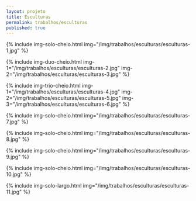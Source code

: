```yaml
---
layout: projeto
title: Esculturas
permalink: trabalhos/esculturas
published: true
---
```


{% include img-solo-cheio.html
	img="/img/trabalhos/esculturas/esculturas-1.jpg" 
%}

{% include img-duo-cheio.html
	img-1="/img/trabalhos/esculturas/esculturas-2.jpg"
	img-2="/img/trabalhos/esculturas/esculturas-3.jpg"
%}

{% include img-trio-cheio.html
	img-1="/img/trabalhos/esculturas/esculturas-4.jpg"
	img-2="/img/trabalhos/esculturas/esculturas-5.jpg"
	img-3="/img/trabalhos/esculturas/esculturas-6.jpg"
%}

{% include img-solo-cheio.html
	img="/img/trabalhos/esculturas/esculturas-7.jpg" 
%}

{% include img-solo-cheio.html
	img="/img/trabalhos/esculturas/esculturas-8.jpg" 
%}

{% include img-solo-cheio.html
	img="/img/trabalhos/esculturas/esculturas-9.jpg"
%}

{% include img-solo-cheio.html
	img="/img/trabalhos/esculturas/esculturas-10.jpg"
%}

{% include img-solo-largo.html
	img="/img/trabalhos/esculturas/esculturas-11.jpg"
%}
